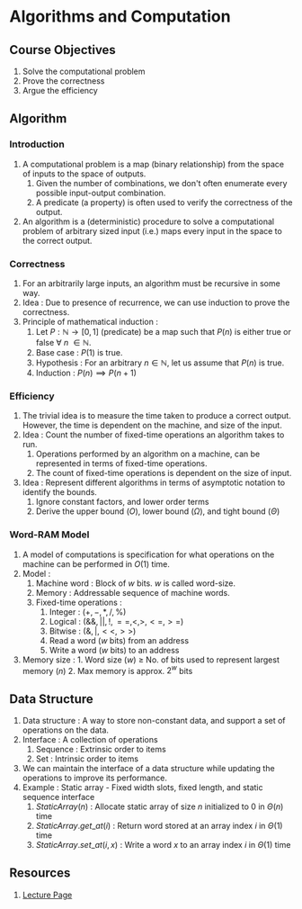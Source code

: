 # Algorithms and Computation

## Course Objectives
1. Solve the computational problem
2. Prove the correctness
3. Argue the efficiency

## Algorithm

### Introduction
1. A computational problem is a map (binary relationship) from the space of inputs to the space of outputs. 
	1. Given the number of combinations, we don't often enumerate every possible input-output combination. 
	2. A predicate (a property) is often used to verify the correctness of the output.
2. An algorithm is a (deterministic) procedure to solve a computational problem of arbitrary sized input (i.e.) maps every input in the space to the correct output.

### Correctness
1. For an arbitrarily large inputs, an algorithm must be recursive in some way. 
2. Idea : Due to presence of recurrence, we can use induction to prove the correctness. 
3. Principle of mathematical induction : 
	1. Let $P: \mathbb{N} \to [0,1]$ (predicate) be a map such that $P(n)$ is either true or false $\forall~n~\in \mathbb{N}$.
	2. Base case : $P(1)$ is true. 
	3. Hypothesis : For an arbitrary $n \in \mathbb{N}$, let us assume that $P(n)$ is true.
	4. Induction : $P(n) \implies P(n+1)$

### Efficiency
1. The trivial idea is to measure the time taken to produce a correct output. However, the time is dependent on the machine, and size of the input.
2. Idea : Count the number of fixed-time operations an algorithm takes to run. 
	1. Operations performed by an algorithm on a machine, can be represented in terms of fixed-time operations.
	2. The count of fixed-time operations is dependent on the size of input.
3. Idea : Represent different algorithms in terms of asymptotic notation to identify the bounds.
	1. Ignore constant factors, and lower order terms
	2. Derive the upper bound ($O$), lower bound ($\Omega$), and tight bound ($\Theta$)

### Word-RAM Model
1. A model of computations is specification for what operations on the machine can be performed in $O(1)$ time.
2. Model :
	1. Machine word : Block of $w$ bits. $w$ is called word-size.
	2. Memory : Addressable sequence of machine words.
	3. Fixed-time operations :
		1. Integer : $(+, -, *, /, \%)$
		2. Logical : $(\&\&, ||, !, ==, <, >, <=, >=)$
		3. Bitwise : $(\&, |, <<, >>)$
		4. Read a word ($w$ bits) from an address
		5. Write a word ($w$ bits) to an address
3. Memory size : 
		1. Word size ($w$) $\geq$ No. of bits used to represent largest memory ($n$)
		2. Max memory is approx. $2^{w}$ bits

## Data Structure
1. Data structure : A way to store non-constant data, and support a set of operations on the data.
2. Interface : A collection of operations
	1. Sequence : Extrinsic order to items
	2. Set : Intrinsic order to items
3. We can maintain the interface of a data structure while updating the operations to improve its performance.
4. Example : Static array - Fixed width slots, fixed length, and static sequence interface
	1. $StaticArray(n)$ : Allocate static array of size $n$ initialized to 0 in $\Theta(n)$ time
	2. $StaticArray.get\_{at}(i)$ : Return word stored at an array index $i$ in $\Theta(1)$ time 
	3. $StaticArray.set\_{at}(i, x)$ : Write a word $x$ to an array index $i$ in $\Theta(1)$ time

## Resources
1. [Lecture Page](https://ocw.mit.edu/courses/6-006-introduction-to-algorithms-spring-2020/resources/lecture-1-algorithms-and-computation/)
